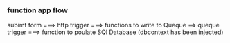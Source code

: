 ### function app flow

subimt form ===> http trigger ===> functions to write to Queque ==> queque trigger ===> function to poulate SQl Database (dbcontext has been injected) 
